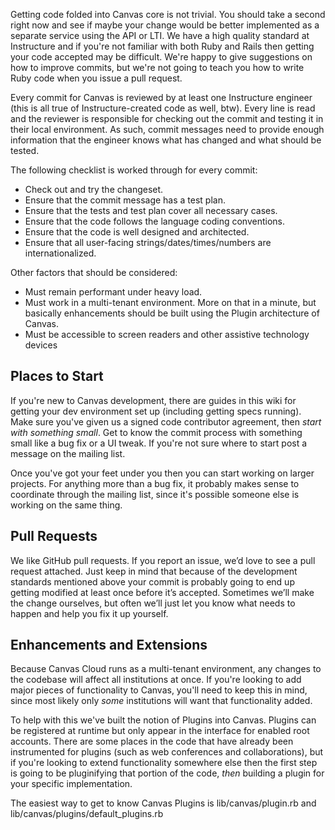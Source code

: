 Getting code folded into Canvas core is not trivial. You should take a second right now and see if maybe your change would be better implemented as a separate service using the API or LTI. We have a high quality standard at Instructure and if you're not familiar with both Ruby and Rails then getting your code accepted may be difficult. We're happy to give suggestions on how to improve commits, but we're not going to teach you how to write Ruby code when you issue a pull request.

Every commit for Canvas is reviewed by at least one Instructure engineer (this is all true of Instructure-created code as well, btw). Every line is read and the reviewer is responsible for checking out the commit and testing it in their local environment. As such, commit messages need to provide enough information that the engineer knows what has changed and what should be tested.

The following checklist is worked through for every commit:

* Check out and try the changeset.
* Ensure that the commit message has a test plan.
* Ensure that the tests and test plan cover all necessary cases.
* Ensure that the code follows the language coding conventions.
* Ensure that the code is well designed and architected.
* Ensure that all user-facing strings/dates/times/numbers are internationalized.

Other factors that should be considered:

* Must remain performant under heavy load.
* Must work in a multi-tenant environment. More on that in a minute, but basically enhancements should be built using the Plugin architecture of Canvas.
* Must be accessible to screen readers and other assistive technology devices

## Places to Start
If you're new to Canvas development, there are guides in this wiki for getting your dev environment set up (including getting specs running). Make sure you've given us a signed code contributor agreement, then *start with something small*. Get to know the commit process with something small like a bug fix or a UI tweak. If you're not sure where to start post a message on the mailing list.

Once you've got your feet under you then you can start working on larger projects. For anything more than a bug fix, it probably makes sense to coordinate through the mailing list, since it's possible someone else is working on the same thing.

## Pull Requests
We like GitHub pull requests. If you report an issue, we’d love to see a pull request attached. Just keep in mind that because of the development standards mentioned above your commit is probably going to end up getting modified at least once before it’s accepted. Sometimes we’ll make the change ourselves, but often we’ll just let you know what needs to happen and help you fix it up yourself.

## Enhancements and Extensions
Because Canvas Cloud runs as a multi-tenant environment, any changes to the codebase will affect all institutions at once. If you're looking to add major pieces of functionality to Canvas, you'll need to keep this in mind, since most likely only *some* institutions will want that functionality added.

To help with this we've built the notion of Plugins into Canvas. Plugins can be registered at runtime but only appear in the interface for enabled root accounts. There are some places in the code that have already been instrumented for plugins (such as web conferences and collaborations), but if you're looking to extend functionality somewhere else then the first step is going to be pluginifying that portion of the code, _then_ building a plugin for your specific implementation.

The easiest way to get to know Canvas Plugins is lib/canvas/plugin.rb and lib/canvas/plugins/default_plugins.rb
